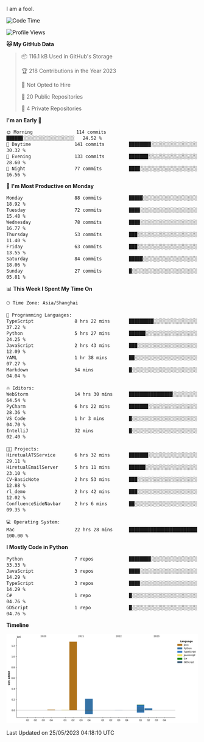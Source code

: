 I am a fool.

<!--START_SECTION:waka-->
![Code Time](http://img.shields.io/badge/Code%20Time-428%20hrs%2031%20mins-blue)

![Profile Views](http://img.shields.io/badge/Profile%20Views-3-blue)

**🐱 My GitHub Data** 

> 📦 116.1 kB Used in GitHub's Storage 
 > 
> 🏆 218 Contributions in the Year 2023
 > 
> 🚫 Not Opted to Hire
 > 
> 📜 20 Public Repositories 
 > 
> 🔑 4 Private Repositories 
 > 
**I'm an Early 🐤** 

```text
🌞 Morning                114 commits         ██████░░░░░░░░░░░░░░░░░░░   24.52 % 
🌆 Daytime                141 commits         ████████░░░░░░░░░░░░░░░░░   30.32 % 
🌃 Evening                133 commits         ███████░░░░░░░░░░░░░░░░░░   28.60 % 
🌙 Night                  77 commits          ████░░░░░░░░░░░░░░░░░░░░░   16.56 % 
```
📅 **I'm Most Productive on Monday** 

```text
Monday                   88 commits          █████░░░░░░░░░░░░░░░░░░░░   18.92 % 
Tuesday                  72 commits          ████░░░░░░░░░░░░░░░░░░░░░   15.48 % 
Wednesday                78 commits          ████░░░░░░░░░░░░░░░░░░░░░   16.77 % 
Thursday                 53 commits          ███░░░░░░░░░░░░░░░░░░░░░░   11.40 % 
Friday                   63 commits          ███░░░░░░░░░░░░░░░░░░░░░░   13.55 % 
Saturday                 84 commits          █████░░░░░░░░░░░░░░░░░░░░   18.06 % 
Sunday                   27 commits          █░░░░░░░░░░░░░░░░░░░░░░░░   05.81 % 
```


📊 **This Week I Spent My Time On** 

```text
🕑︎ Time Zone: Asia/Shanghai

💬 Programming Languages: 
TypeScript               8 hrs 22 mins       █████████░░░░░░░░░░░░░░░░   37.22 % 
Python                   5 hrs 27 mins       ██████░░░░░░░░░░░░░░░░░░░   24.25 % 
JavaScript               2 hrs 43 mins       ███░░░░░░░░░░░░░░░░░░░░░░   12.09 % 
YAML                     1 hr 38 mins        ██░░░░░░░░░░░░░░░░░░░░░░░   07.27 % 
Markdown                 54 mins             █░░░░░░░░░░░░░░░░░░░░░░░░   04.04 % 

🔥 Editors: 
WebStorm                 14 hrs 30 mins      ████████████████░░░░░░░░░   64.54 % 
PyCharm                  6 hrs 22 mins       ███████░░░░░░░░░░░░░░░░░░   28.36 % 
VS Code                  1 hr 3 mins         █░░░░░░░░░░░░░░░░░░░░░░░░   04.70 % 
IntelliJ                 32 mins             █░░░░░░░░░░░░░░░░░░░░░░░░   02.40 % 

🐱‍💻 Projects: 
HiretualATSService       6 hrs 32 mins       ███████░░░░░░░░░░░░░░░░░░   29.11 % 
HiretualEmailServer      5 hrs 11 mins       ██████░░░░░░░░░░░░░░░░░░░   23.10 % 
CV-BasicNote             2 hrs 53 mins       ███░░░░░░░░░░░░░░░░░░░░░░   12.88 % 
rl_demo                  2 hrs 42 mins       ███░░░░░░░░░░░░░░░░░░░░░░   12.02 % 
ConfluenceSideNavbar     2 hrs 6 mins        ██░░░░░░░░░░░░░░░░░░░░░░░   09.35 % 

💻 Operating System: 
Mac                      22 hrs 28 mins      █████████████████████████   100.00 % 
```

**I Mostly Code in Python** 

```text
Python                   7 repos             ████████░░░░░░░░░░░░░░░░░   33.33 % 
JavaScript               3 repos             ████░░░░░░░░░░░░░░░░░░░░░   14.29 % 
TypeScript               3 repos             ████░░░░░░░░░░░░░░░░░░░░░   14.29 % 
C#                       1 repo              █░░░░░░░░░░░░░░░░░░░░░░░░   04.76 % 
GDScript                 1 repo              █░░░░░░░░░░░░░░░░░░░░░░░░   04.76 % 
```



**Timeline**

![Lines of Code chart](https://raw.githubusercontent.com/VeejaLiu/VeejaLiu/master/assets/bar_graph.png)


 Last Updated on 25/05/2023 04:18:10 UTC
<!--END_SECTION:waka-->
